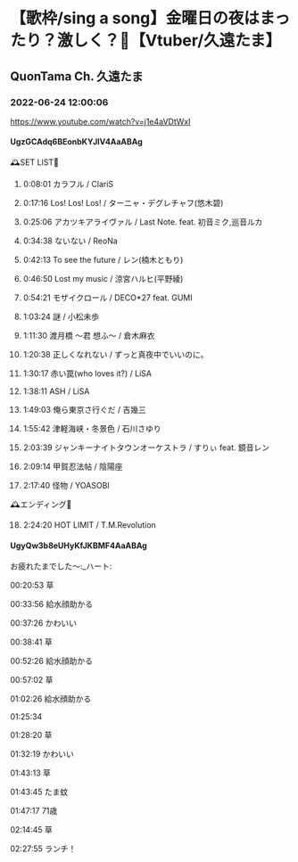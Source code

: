 # 【歌枠/sing a song】金曜日の夜はまったり？激しく？🌙【Vtuber/久遠たま】

## QuonTama Ch. 久遠たま

### 2022-06-24 12:00:06

https://www.youtube.com/watch?v=j1e4aVDtWxI

#### UgzGCAdq6BEonbKYJIV4AaABAg

🕰SET LIST🥀



01. 0:08:01 カラフル / ClariS

02. 0:17:16 Los! Los! Los!  / ターニャ・デグレチャフ(悠木碧)

03. 0:25:06 アカツキアライヴァル / Last Note. feat. 初音ミク,巡音ルカ

04. 0:34:38 ないない / ReoNa

05. 0:42:13 To see the future / レン(楠木ともり)

06. 0:46:50 Lost my music / 涼宮ハルヒ(平野綾)

07. 0:54:21 モザイクロール  / DECO*27 feat. GUMI

08. 1:03:24 謎 / 小松未歩

09. 1:11:30 渡月橋 ～君 想ふ～ / 倉木麻衣

10. 1:20:38 正しくなれない / ずっと真夜中でいいのに。

11. 1:30:17 赤い罠(who loves it?) / LiSA

12. 1:38:11 ASH / LiSA

13. 1:49:03 俺ら東京さ行ぐだ / 吉幾三

14. 1:55:42 津軽海峡・冬景色 / 石川さゆり

15. 2:03:39 ジャンキーナイトタウンオーケストラ / すりぃ feat. 鏡音レン

16. 2:09:14 甲賀忍法帖 / 陰陽座

17. 2:17:40 怪物 / YOASOBI



🕰エンディング🥀



18. 2:24:20 HOT LIMIT / T.M.Revolution



#### UgyQw3b8eUHyKfJKBMF4AaABAg

お疲れたまでした～:_ハート:

00:20:53  草

00:33:56  給水顔助かる

00:37:26  かわいい

00:38:41  草

00:52:26  給水顔助かる

00:57:02  草

01:02:26  給水顔助かる

01:25:34 

01:28:20  草

01:32:19  かわいい

01:43:13  草

01:43:45  たま蚊

01:47:17  71歳

02:14:45  草

02:27:55  ランチ！


